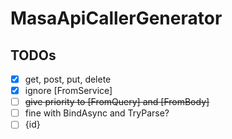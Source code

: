 # MasaApiCallerGenerator

## TODOs
- [x] get, post, put, delete
- [x] ignore \[FromService\]
- [ ] ~~give priority to \[FromQuery\] and \[FromBody\]~~
- [ ] fine with BindAsync and TryParse?
- [ ] {id}
